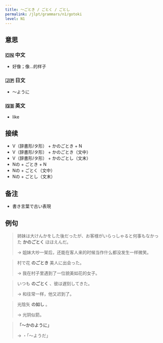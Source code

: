 ```yaml
---
title: 〜ごとき / ごとく / ごとし
permalink: /jlpt/grammars/n1/gotoki
level: N1
---
```


## 意思

### 🇨🇳 中文

- 好像；像...的样子

### 🇯🇵 日文

- 〜ように

### 🇬🇧 英文

- like

## 接续

- V（辞書形/タ形） + かのごとき + N
- V（辞書形/タ形） + かのごとき（文中）
- V（辞書形/タ形） + かのごとし（文末）
- Nの + ごとき + N
- Nの + ごとく（文中）
- Nの + ごとし（文末）

## 备注

- 書き言葉で古い表現

## 例句

> 姉妹は大けんかをした後だったが、お客様がいらっしゃると何事もなかった **かのごとく** ほほえんだ。
>
> → 姐妹大吵一架后，还能在客人来的时候当作什么都没发生一样微笑。

> 村で花 **のごとき** 美人に出会った。
>
> → 我在村子里遇到了一位貌美如花的女子。

> いつも **のごとく** 、彼は遅刻してきた。
>
> → 和往常一样，他又迟到了。

> 光陰矢 **の如し** 。
>
> → 光阴似箭。

> **「〜かのように」**
>
> → ・「〜ようだ」

